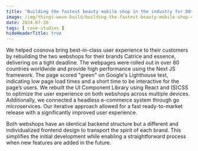 ```yaml
---
title: "Building the fastest beauty mobile shop in the industry for 80+ countries"
image: /img/things-weve-build/building-the-fastest-beauty-mobile-shop-4.jpg
date: 2024-07-20
tags: [ case-studies ]
hideHeaderTitle: true
---
```


We helped cosnova bring best-in-class user experience to their customers by rebuilding the two webshops for their brands Catrice and essence, delivering on a tight deadline. The webpages were rolled out in over 80 countries worldwide and provide high performance using the Next JS framework. The page scored "green" on Google's Lighthouse test, indicating low page load times and a short time to be interactive for the page’s users. We rebuilt the UI Component Library using React and (S)CSS to optimize the user experience on both webshops across multiple devices. Additionally, we connected a headless e-commerce system through go microservices. Our iterative approach allowed for a fast ready-to-market release with a significantly improved user experience.

Both webshops have an identical backend structure but a different and individualized frontend design to transport the spirit of each brand. This simplifies the initial development while enabling a straightforward process when new features are added in the future.
